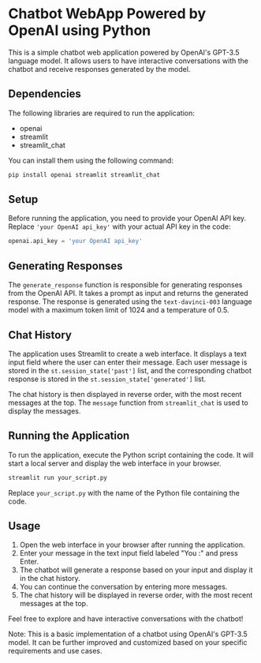 # Chatbot WebApp Powered by OpenAI using Python

This is a simple chatbot web application powered by OpenAI's GPT-3.5 language model. It allows users to have interactive conversations with the chatbot and receive responses generated by the model.

## Dependencies

The following libraries are required to run the application:

- openai
- streamlit
- streamlit_chat

You can install them using the following command:

```bash
pip install openai streamlit streamlit_chat
```

## Setup

Before running the application, you need to provide your OpenAI API key. Replace `'your OpenAI api_key'` with your actual API key in the code:

```python
openai.api_key = 'your OpenAI api_key'
```

## Generating Responses

The `generate_response` function is responsible for generating responses from the OpenAI API. It takes a prompt as input and returns the generated response. The response is generated using the `text-davinci-003` language model with a maximum token limit of 1024 and a temperature of 0.5.

## Chat History

The application uses Streamlit to create a web interface. It displays a text input field where the user can enter their message. Each user message is stored in the `st.session_state['past']` list, and the corresponding chatbot response is stored in the `st.session_state['generated']` list.

The chat history is then displayed in reverse order, with the most recent messages at the top. The `message` function from `streamlit_chat` is used to display the messages.

## Running the Application

To run the application, execute the Python script containing the code. It will start a local server and display the web interface in your browser.

```bash
streamlit run your_script.py
```

Replace `your_script.py` with the name of the Python file containing the code.

## Usage

1. Open the web interface in your browser after running the application.
2. Enter your message in the text input field labeled "You :" and press Enter.
3. The chatbot will generate a response based on your input and display it in the chat history.
4. You can continue the conversation by entering more messages.
5. The chat history will be displayed in reverse order, with the most recent messages at the top.

Feel free to explore and have interactive conversations with the chatbot!

Note: This is a basic implementation of a chatbot using OpenAI's GPT-3.5 model. It can be further improved and customized based on your specific requirements and use cases.
